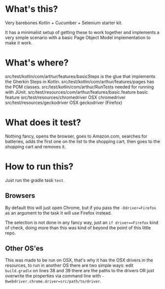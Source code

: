 # What's this?
Very barebones Kotlin + Cucumber + Selenium starter kit.

It has a minimalist setup of getting these to work together and implements a very simple scenario with a basic Page Object Model implementation to make it work.

# What's where?

src/test/kotlin/com/arthur/features/basicSteps is the glue that implements the Gherkin Steps in Kotlin.
src/test/kotlin/com/arthur/features/pages has the POM classes.
src/test/kotlin/com/arthur/RunTests needed for running with JUnit.
src/test/resources/com/arthur/features/basic.feature basic feature
src/test/resources/chromedriver OSX chromedriver
src/test/resources/geckodriver OSX geckodriver (Firefox)

# What does it test?
Nothing fancy, opens the browser, goes to Amazon.com, searches for batteries, adds the first one on the list to the shopping cart, then goes to the shopping cart and removes it.

# How to run this?
Just run the gradle task `test`.

## Browsers
By default this will just open Chrome, but if you pass the `-Ddriver=Firefox` as an argument to the task it will use Firefox instead.

The selection is not done in any fancy way, just an `if driver==Firefox` kind of check, doing more than this was kind of beyond the point of this little repo.

## Other OS'es
This was made to be run on OSX, that's why it has the OSX drivers in the resources, to run in another OS there are two simple ways:
edit `build.gradle` on lines 38 and 39 there are the paths to the drivers OR just overwrite the properties via command line with `-Dwebdriver.chrome.driver=src/path/to/driver`.
 

